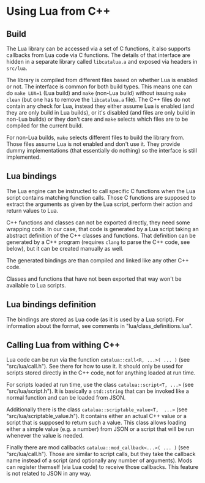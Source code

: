 # Using Lua from C++

## Build

The Lua library can be accessed via a set of C functions, it also supports callbacks from Lua code via C functions. The details of that interface are hidden in a separate library called `libcatalua.a` and exposed via headers in `src/lua`.

The library is compiled from different files based on whether Lua is enabled or not. The interface is common for both build types. This means one can do `make LUA=1` (Lua build) and `make` (non-Lua build) without issuing `make clean` (but one has to remove the `libcatalua.a` file). The C++ files do not contain any check for Lua, instead they either assume Lua is enabled (and they are only build in Lua builds), or it's disabled (and files are only build in non-Lua builds) or they don't care and `make` selects which files are to be compiled for the current build.

For non-Lua builds, `make` selects different files to build the library from. Those files assume Lua is not enabled and don't use it. They provide dummy implementations (that essentially do nothing) so the interface is still implemented.


## Lua bindings

The Lua engine can be instructed to call specific C functions when the Lua script contains matching function calls. Those C functions are supposed to extract the arguments as given by the Lua script, perform their action and return values to Lua.

C++ functions and classes can not be exported directly, they need some wrapping code. In our case, that code is generated by a Lua script taking an abstract definition of the C++ classes and functions. That definition can be generated by a C++ program (requires `clang` to parse the C++ code, see below), but it can be created manually as well.

The generated bindings are than compiled and linked like any other C++ code.

Classes and functions that have not been exported that way won't be available to Lua scripts.

## Lua bindings definition

The bindings are stored as Lua code (as it is used by a Lua script). For information about the format, see comments in "lua/class_definitions.lua".

## Calling Lua from withing C++

Lua code can be run via the function `catalua::call<R, ...>( ... )` (see "src/lua/call.h"). See there for how to use it. It should only be used for scripts stored directly in the C++ code, not for anything loaded at run time.

For scripts loaded at run time, use the class `catalua::script<T, ...>` (see "src/lua/script.h"). It is basically a `std::string` that can be invoked like a normal function and can be loaded from JSON.

Additionally there is the class `catalua::scriptable_value<T,  ...>` (see "src/lua/scriptable_value.h"). It contains either an actual C++ value or a script that is supposed to return such a value. This class allows loading either a simple value (e.g. a number) from JSON or a script that will be run whenever the value is needed.

Finally there are mod callbacks `catalua::mod_callback<...>( ... )` (see "src/lua/call.h"). Those are similar to script calls, but they take the callback name instead of a script (and optionally any number of arguments). Mods can register themself (via Lua code) to receive those callbacks. This feature is not related to JSON in any way.


